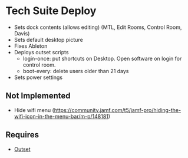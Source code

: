 # Tech Suite Deploy

- Sets dock contents (allows editing) (MTL, Edit Rooms, Control Room, Davis)
- Sets default desktop picture
- Fixes Ableton
- Deploys outset scripts
	- login-once: put shortcuts on Desktop. Open software on login for control room.
	- boot-every: delete users older than 21 days
- Sets power settings

## Not Implemented

- Hide wifi menu (https://community.jamf.com/t5/jamf-pro/hiding-the-wifi-icon-in-the-menu-bar/m-p/148181)

## Requires

- [Outset](https://github.com/chilcote/outset)
